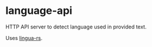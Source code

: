 # language-api

HTTP API server to detect language used in provided text.

Uses [lingua-rs](https://github.com/pemistahl/lingua-rs).


